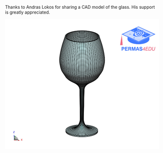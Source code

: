 Thanks to Andras Lokos for sharing a CAD model of the glass. His support is greatly appreciated.

![Wine glass](wine_glass.png "Wine glass")
